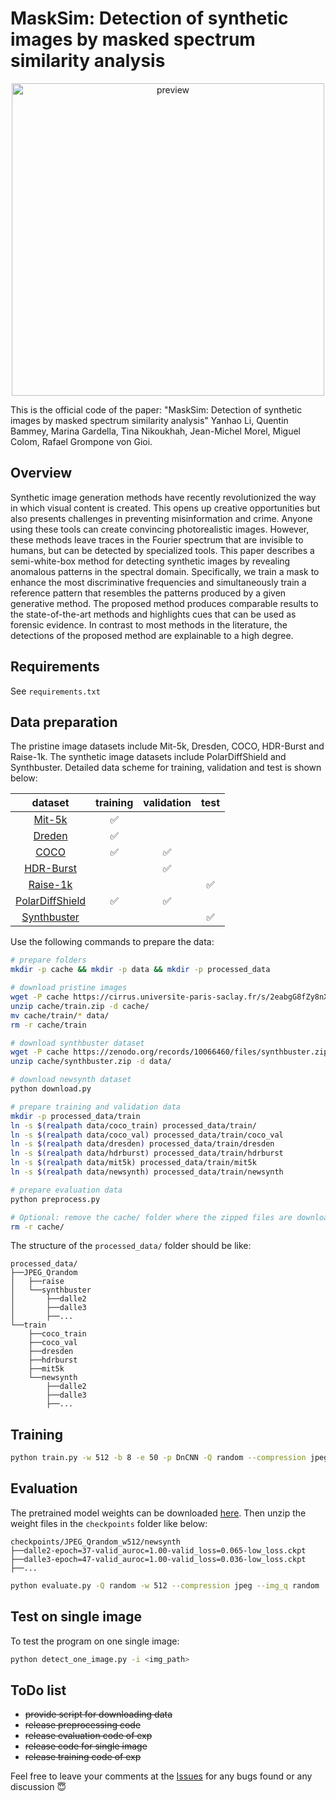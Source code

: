# MaskSim: Detection of synthetic images by masked spectrum similarity analysis

<p align="center">
 <img src="./teaser.jpg" alt="preview" width="500pt" />
</p>

This is the official code of the paper: "MaskSim: Detection of synthetic images by masked spectrum similarity analysis" Yanhao Li, Quentin Bammey, Marina Gardella, Tina Nikoukhah, Jean-Michel Morel, Miguel Colom, Rafael Grompone von Gioi.

## Overview

Synthetic image generation methods have recently revolutionized the way in which visual content is created. This opens up creative opportunities but also presents challenges in preventing misinformation and crime. Anyone using these tools can create convincing photorealistic images. However, these methods leave traces in the Fourier spectrum that are invisible to humans, but can be detected by specialized tools. This paper describes a semi-white-box method for detecting synthetic images by revealing anomalous patterns in the spectral domain. Specifically, we train a mask to enhance the most discriminative frequencies and simultaneously train a reference pattern that resembles the patterns produced by a given generative method. The proposed method produces comparable results to the state-of-the-art methods and highlights cues that can be used as forensic evidence. In contrast to most methods in the literature, the detections of the proposed method are explainable to a high degree.


## Requirements
See `requirements.txt`

## Data preparation

The pristine image datasets include Mit-5k, Dresden, COCO, HDR-Burst and Raise-1k. The synthetic image datasets include PolarDiffShield and Synthbuster. Detailed data scheme for training, validation and test is shown below:

dataset         | training | validation | test
:-------------: | :------: | :--------: | :--:
[Mit-5k](https://data.csail.mit.edu/graphics/fivek/)          | ✅       |            |  
[Dreden](https://dl.acm.org/doi/10.1145/1774088.1774427)          | ✅       |            |  
[COCO](https://cocodataset.org/#home)            | ✅       | ✅         | 
[HDR-Burst](https://hdrplusdata.org/dataset.html)       |          |         ✅ | 
[Raise-1k](http://loki.disi.unitn.it/RAISE/download.html)        |          |            | ✅
[PolarDiffShield](https://github.com/qbammey/polardiffshield) | ✅       | ✅           | 
[Synthbuster](https://zenodo.org/records/10066460)     |          |             | ✅


Use the following commands to prepare the data:

``` bash
# prepare folders
mkdir -p cache && mkdir -p data && mkdir -p processed_data

# download pristine images
wget -P cache https://cirrus.universite-paris-saclay.fr/s/2eabgG8fZy8nXME/download/train.zip
unzip cache/train.zip -d cache/
mv cache/train/* data/
rm -r cache/train

# download synthbuster dataset
wget -P cache https://zenodo.org/records/10066460/files/synthbuster.zip
unzip cache/synthbuster.zip -d data/

# download newsynth dataset
python download.py

# prepare training and validation data
mkdir -p processed_data/train
ln -s $(realpath data/coco_train) processed_data/train/
ln -s $(realpath data/coco_val) processed_data/train/coco_val
ln -s $(realpath data/dresden) processed_data/train/dresden
ln -s $(realpath data/hdrburst) processed_data/train/hdrburst
ln -s $(realpath data/mit5k) processed_data/train/mit5k
ln -s $(realpath data/newsynth) processed_data/train/newsynth

# prepare evaluation data
python preprocess.py

# Optional: remove the cache/ folder where the zipped files are downloaded
rm -r cache/
```


The structure of the `processed_data/` folder should be like:

```
processed_data/
├──JPEG_Qrandom
│   ├──raise
│   └──synthbuster
│       ├──dalle2
│       ├──dalle3
│       ├──...
└──train
    ├──coco_train
    ├──coco_val
    ├──dresden
    ├──hdrburst
    ├──mit5k
    └──newsynth
        ├──dalle2
        ├──dalle3
        ├──...
```

## Training


``` sh
python train.py -w 512 -b 8 -e 50 -p DnCNN -Q random --compression jpeg --progress
```


## Evaluation

The pretrained model weights can be downloaded [here](https://cirrus.universite-paris-saclay.fr/s/bk8yEHntsbaHW5n/download/checkpoints.zip). Then unzip the weight files in the `checkpoints` folder like below:
```
checkpoints/JPEG_Qrandom_w512/newsynth
├──dalle2-epoch=37-valid_auroc=1.00-valid_loss=0.065-low_loss.ckpt
├──dalle3-epoch=47-valid_auroc=1.00-valid_loss=0.036-low_loss.ckpt
├──...
```


``` sh
python evaluate.py -Q random -w 512 --compression jpeg --img_q random
```


## Test on single image
To test the program on one single image:
``` sh
python detect_one_image.py -i <img_path>
```


## ToDo list
- ~~provide script for downloading data~~ 
- ~~release preprocessing code~~
- ~~release evaluation code of exp~~
- ~~release code for single image~~
- ~~release training code of exp~~

Feel free to leave your comments at the [Issues](https://github.com/li-yanhao/masksim/issues) for any bugs found or any discussion 😇